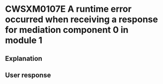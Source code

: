 # CWSXM0107E A runtime error occurred when receiving a response for mediation component 0 in module 1

## Explanation

## User response